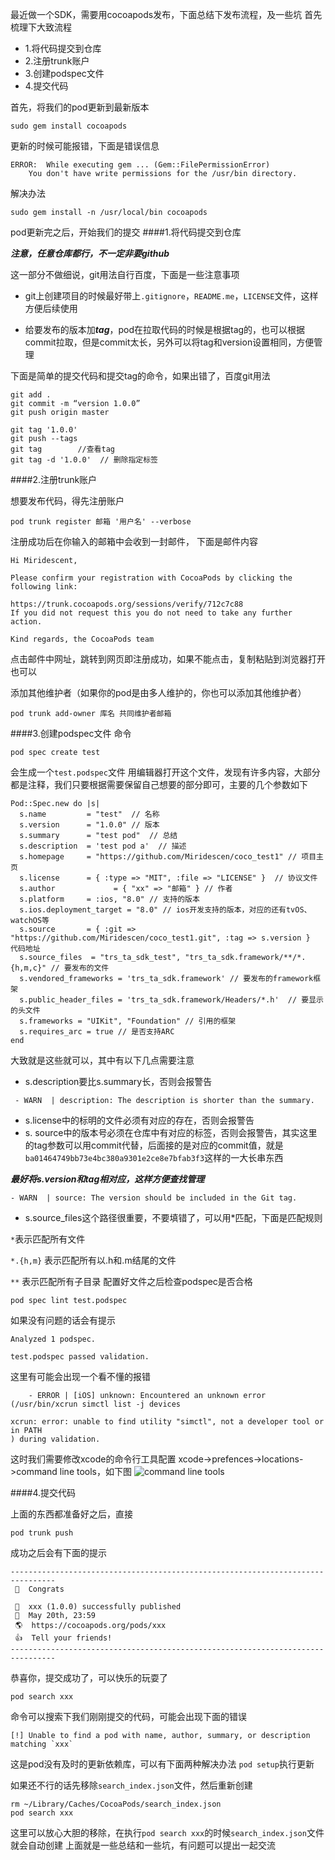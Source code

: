 最近做一个SDK，需要用cocoapods发布，下面总结下发布流程，及一些坑
首先梳理下大致流程

- 1.将代码提交到仓库
- 2.注册trunk账户
- 3.创建podspec文件
- 4.提交代码

首先，将我们的pod更新到最新版本

```
sudo gem install cocoapods
```
更新的时候可能报错，下面是错误信息

```
ERROR:  While executing gem ... (Gem::FilePermissionError)
    You don't have write permissions for the /usr/bin directory.
```
解决办法

```
sudo gem install -n /usr/local/bin cocoapods
```
pod更新完之后，开始我们的提交
####1.将代码提交到仓库

***注意，任意仓库都行，不一定非要github***

这一部分不做细说，git用法自行百度，下面是一些注意事项

- git上创建项目的时候最好带上`.gitignore`，`README.me`，`LICENSE`文件，这样方便后续使用

- 给要发布的版本加***tag***，pod在拉取代码的时候是根据tag的，也可以根据commit拉取，但是commit太长，另外可以将tag和version设置相同，方便管理

下面是简单的提交代码和提交tag的命令，如果出错了，百度git用法

```
git add . 
git commit -m “version 1.0.0” 
git push origin master

git tag '1.0.0' 
git push --tags
git tag        //查看tag
git tag -d '1.0.0'  // 删除指定标签
```

####2.注册trunk账户

想要发布代码，得先注册账户

```
pod trunk register 邮箱 '用户名' --verbose
```
注册成功后在你输入的邮箱中会收到一封邮件， 下面是邮件内容

```
Hi Miridescent,

Please confirm your registration with CocoaPods by clicking the following link:

https://trunk.cocoapods.org/sessions/verify/712c7c88
If you did not request this you do not need to take any further action.

Kind regards, the CocoaPods team
```
点击邮件中网址，跳转到网页即注册成功，如果不能点击，复制粘贴到浏览器打开也可以

添加其他维护者（如果你的pod是由多人维护的，你也可以添加其他维护者）

```
pod trunk add-owner 库名 共同维护者邮箱
```

####3.创建podspec文件
命令

```
pod spec create test 
```
会生成一个`test.podspec`文件
用编辑器打开这个文件，发现有许多内容，大部分都是注释，我们只要根据需要保留自己想要的部分即可，主要的几个参数如下

```
Pod::Spec.new do |s|
  s.name         = "test"  // 名称
  s.version      = "1.0.0" // 版本
  s.summary      = "test pod"  // 总结
  s.description  = 'test pod a'  // 描述
  s.homepage     = "https://github.com/Miridescen/coco_test1" // 项目主页
  s.license      = { :type => "MIT", :file => "LICENSE" }  // 协议文件
  s.author             = { "xx" => "邮箱" } // 作者
  s.platform     = :ios, "8.0" // 支持的版本
  s.ios.deployment_target = "8.0" // ios开发支持的版本，对应的还有tvOS、watchOS等
  s.source       = { :git => "https://github.com/Miridescen/coco_test1.git", :tag => s.version }  代码地址
  s.source_files  = "trs_ta_sdk_test", "trs_ta_sdk.framework/**/*.{h,m,c}" // 要发布的文件
  s.vendored_frameworks = 'trs_ta_sdk.framework' // 要发布的framework框架
  s.public_header_files = 'trs_ta_sdk.framework/Headers/*.h'  // 要显示的头文件
  s.frameworks = "UIKit", "Foundation" // 引用的框架
  s.requires_arc = true // 是否支持ARC
end

```

大致就是这些就可以，其中有以下几点需要注意

- s.description要比s.summary长，否则会报警告

```
 - WARN  | description: The description is shorter than the summary.
```
- s.license中的标明的文件必须有对应的存在，否则会报警告
- s. source中的版本号必须在仓库中有对应的标签，否则会报警告，其实这里的tag参数可以用commit代替，后面接的是对应的commit值，就是`ba01464749bb73e4bc380a9301e2ce8e7bfab3f3`这样的一大长串东西

***最好将s.version和tag相对应，这样方便查找管理***

```
- WARN  | source: The version should be included in the Git tag.
```

- s.source_files这个路径很重要，不要填错了，可以用*匹配，下面是匹配规则

`*`表示匹配所有文件

`*.{h,m}` 表示匹配所有以.h和.m结尾的文件

`**` 表示匹配所有子目录
配置好文件之后检查podspec是否合格

```
pod spec lint test.podspec
```
如果没有问题的话会有提示

```
Analyzed 1 podspec.

test.podspec passed validation.
```
这里有可能会出现一个看不懂的报错

```
    - ERROR | [iOS] unknown: Encountered an unknown error (/usr/bin/xcrun simctl list -j devices

xcrun: error: unable to find utility "simctl", not a developer tool or in PATH
) during validation.
```
这时我们需要修改xcode的命令行工具配置
xcode->prefences->locations->command line tools，如下图
![command line tools](https://upload-images.jianshu.io/upload_images/2048405-9fc4605787712ab3.png?imageMogr2/auto-orient/strip%7CimageView2/2/w/620)

####4.提交代码

上面的东西都准备好之后，直接

```
pod trunk push
```
成功之后会有下面的提示

```
--------------------------------------------------------------------------------
 🎉  Congrats

 🚀  xxx (1.0.0) successfully published
 📅  May 20th, 23:59
 🌎  https://cocoapods.org/pods/xxx
 👍  Tell your friends!
--------------------------------------------------------------------------------
```
恭喜你，提交成功了，可以快乐的玩耍了

```
pod search xxx
```
命令可以搜索下我们刚刚提交的代码，可能会出现下面的错误

```
[!] Unable to find a pod with name, author, summary, or description matching `xxx`
```
这是pod没有及时的更新依赖库，可以有下面两种解决办法
 `pod setup`执行更新

如果还不行的话先移除`search_index.json`文件，然后重新创建

```
rm ~/Library/Caches/CocoaPods/search_index.json
pod search xxx
```
这里可以放心大胆的移除，在执行`pod search xxx`的时候`search_index.json`文件就会自动创建
上面就是一些总结和一些坑，有问题可以提出一起交流
